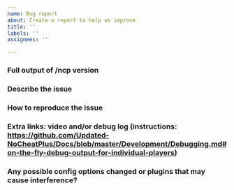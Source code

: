 ```yaml
---
name: Bug report
about: Create a report to help us improve
title: ''
labels: ''
assignees: ''

---
```


### Full output of /ncp version

### Describe the issue

### How to reproduce the issue

### Extra links: video and/or debug log (instructions: https://github.com/Updated-NoCheatPlus/Docs/blob/master/Development/Debugging.md#on-the-fly-debug-output-for-individual-players)

### Any possible config options changed or plugins that may cause interference?
